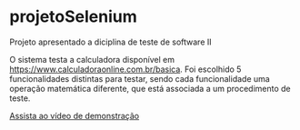 # projetoSelenium

Projeto apresentado a diciplina de teste de software II

O sistema testa a calculadora disponível em
https://www.calculadoraonline.com.br/basica.
Foi escolhido 5 funcionalidades distintas para testar,
sendo cada funcionalidade uma operação matemática diferente,
que está associada a um procedimento de teste.

[Assista ao vídeo de demonstração]([https://www.youtube.com/seu-url-do-video](https://drive.google.com/file/d/1M6JcSAM-EzNPpkzKm-t3-LSEE6ODQF31/view?usp=sharing)https://drive.google.com/file/d/1M6JcSAM-EzNPpkzKm-t3-LSEE6ODQF31/view?usp=sharing)
